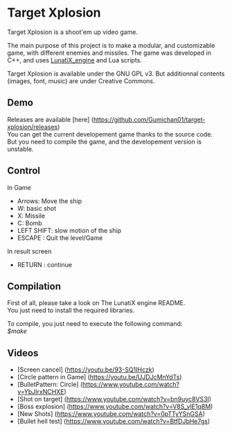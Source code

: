 # Target Xplosion #

Target Xplosion is a shoot'em up video game.

The main purpose of this project is to make a modular, and customizable game, with different enemies and missiles. 
The game was developed in C++, and uses [LunatiX\_engine](https://github.com/Gumichan01/lunatix-engine) and Lua scripts.

Target Xplosion is available under the GNU GPL v3. But additionnal contents (images, font, music) are under Creative Commons.


## Demo ##

Releases are available [here] (https://github.com/Gumichan01/target-xplosion/releases)  
You can get the current developement game thanks to the source code.  
But you need to compile the game, and the developement version is unstable.


## Control ##

In Game  

  - Arrows: Move the ship  
  - W: basic shot
  - X: Missile
  - C: Bomb
  - LEFT SHIFT: slow motion of the ship
  - ESCAPE : Quit the level/Game

In result screen

  - RETURN : continue


## Compilation ##

 First of all, please take a look on The LunatiX engine README.  
You just need to install the required libraries. 

To compile, you just need to execute the following command:  
 *$make*  

 
## Videos ##

 * [Screen cancel] (https://youtu.be/93-SQ1IHczk)
 * [Circle pattern in Game] (https://youtu.be/UJDJcMnYdTs)
 * [BulletPattern: Circle] (https://www.youtube.com/watch?v=YbJIrxNCHXE)
 * [Shot on target] (https://www.youtube.com/watch?v=bn9uyc8VS3I)
 * [Boss explosion] (https://www.youtube.com/watch?v=V8S_vlE1q8M)
 * [New Shots] (https://www.youtube.com/watch?v=0pTTyYSnGSA)
 * [Bullet hell test] (https://www.youtube.com/watch?v=BtfDJbHe7gs)

